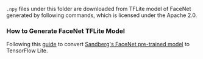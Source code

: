 `.npy` files under this folder are downloaded from TFLite model of FaceNet generated by following commands, which is licensed under the Apache 2.0.

### How to Generate FaceNet TFLite Model

Following this [guide](https://medium.com/@estebanuri/converting-sandbergs-facenet-pre-trained-model-to-tensorflow-lite-using-an-unorthodox-way-7ee3a6ed02a3) to convert [Sandberg's FaceNet pre-trained model](https://github.com/davidsandberg/facenet) to TensorFlow Lite.